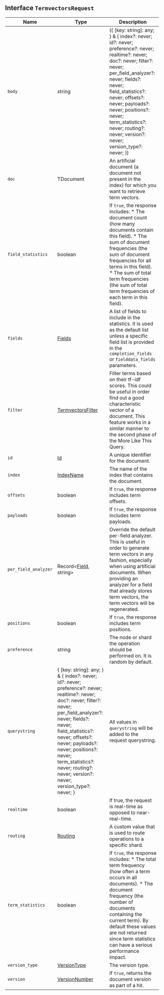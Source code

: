 ## Interface `TermvectorsRequest`

| Name | Type | Description |
| - | - | - |
| `body` | string | ({ [key: string]: any; } & { index?: never; id?: never; preference?: never; realtime?: never; doc?: never; filter?: never; per_field_analyzer?: never; fields?: never; field_statistics?: never; offsets?: never; payloads?: never; positions?: never; term_statistics?: never; routing?: never; version?: never; version_type?: never; }) | All values in `body` will be added to the request body. |
| `doc` | TDocument | An artificial document (a document not present in the index) for which you want to retrieve term vectors. |
| `field_statistics` | boolean | If `true`, the response includes: * The document count (how many documents contain this field). * The sum of document frequencies (the sum of document frequencies for all terms in this field). * The sum of total term frequencies (the sum of total term frequencies of each term in this field). |
| `fields` | [Fields](./Fields.md) | A list of fields to include in the statistics. It is used as the default list unless a specific field list is provided in the `completion_fields` or `fielddata_fields` parameters. |
| `filter` | [TermvectorsFilter](./TermvectorsFilter.md) | Filter terms based on their tf-idf scores. This could be useful in order find out a good characteristic vector of a document. This feature works in a similar manner to the second phase of the More Like This Query. |
| `id` | [Id](./Id.md) | A unique identifier for the document. |
| `index` | [IndexName](./IndexName.md) | The name of the index that contains the document. |
| `offsets` | boolean | If `true`, the response includes term offsets. |
| `payloads` | boolean | If `true`, the response includes term payloads. |
| `per_field_analyzer` | Record<[Field](./Field.md), string> | Override the default per-field analyzer. This is useful in order to generate term vectors in any fashion, especially when using artificial documents. When providing an analyzer for a field that already stores term vectors, the term vectors will be regenerated. |
| `positions` | boolean | If `true`, the response includes term positions. |
| `preference` | string | The node or shard the operation should be performed on. It is random by default. |
| `querystring` | { [key: string]: any; } & { index?: never; id?: never; preference?: never; realtime?: never; doc?: never; filter?: never; per_field_analyzer?: never; fields?: never; field_statistics?: never; offsets?: never; payloads?: never; positions?: never; term_statistics?: never; routing?: never; version?: never; version_type?: never; } | All values in `querystring` will be added to the request querystring. |
| `realtime` | boolean | If true, the request is real-time as opposed to near-real-time. |
| `routing` | [Routing](./Routing.md) | A custom value that is used to route operations to a specific shard. |
| `term_statistics` | boolean | If `true`, the response includes: * The total term frequency (how often a term occurs in all documents). * The document frequency (the number of documents containing the current term). By default these values are not returned since term statistics can have a serious performance impact. |
| `version_type` | [VersionType](./VersionType.md) | The version type. |
| `version` | [VersionNumber](./VersionNumber.md) | If `true`, returns the document version as part of a hit. |
